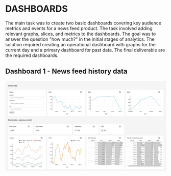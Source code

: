 # DASHBOARDS

The main task was to create two basic dashboards covering key audience metrics and events for a news feed product. The task involved adding relevant graphs, slices, and metrics to the dashboards. The goal was to answer the question "how much?" in the initial stages of analytics. The solution required creating an operational dashboard with graphs for the current day and a primary dashboard for past data. 
The final deliverable are the required dashboards.

## Dashboard 1 - News feed history data

![](https://github.com/YasnoSolnishko/Data-Analyst-Simulator/blob/main/1_Dashboards/news-feed-history-data-2023-03-06T12-22.jpg)

